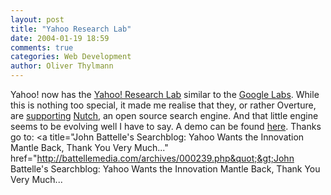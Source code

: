 ```yaml
---
layout: post
title: "Yahoo Research Lab"
date: 2004-01-19 18:59
comments: true
categories: Web Development
author: Oliver Thylmann
---
```



Yahoo! now has the [Yahoo! Research Lab](http://labs.yahoo.com/) similar to the [Google Labs](http://labs.google.com/). While this is nothing too special, it made me realise that they, or rather Overture, are [supporting](http://research.overture.com/demo/nutch/) [Nutch](http://www.nutch.org/), an open source search engine. And that little engine seems to be evolving well I have to say. A demo can be found [here](http://research.overture.com/demo/nutch/). Thanks go to: &lt;a title=&quot;John Battelle's Searchblog: Yahoo Wants the Innovation Mantle Back, Thank You Very Much...&quot; href=&quot;http://battellemedia.com/archives/000239.php&quot;&gt;John Battelle's Searchblog: Yahoo Wants the Innovation Mantle Back, Thank You Very Much...

